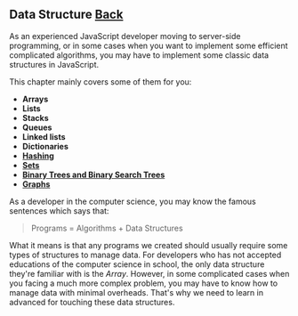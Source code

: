 ## Data Structure [Back](./../JavaScript.md)

As an experienced JavaScript developer moving to server-side programming, or in some cases when you want to implement some efficient complicated algorithms, you may have to implement some classic data structures in JavaScript.

This chapter mainly covers some of them for you:

- **Arrays**
- **Lists**
- **Stacks**
- **Queues**
- **Linked lists**
- **Dictionaries**
- [**Hashing**](./hashing/hashing.md)
- [**Sets**](./sets/sets.md)
- [**Binary Trees and Binary Search Trees**](./bt_bst/bt_bst.md)
- [**Graphs**](./graphs/graphs.md)

As a developer in the computer science, you may know the famous sentences which says that:

> Programs = Algorithms + Data Structures

What it means is that any programs we created should usually require some types of structures to manage data. For developers who has not accepted educations of the computer science in school, the only data structure they're familiar with is the *Array*. However, in some complicated cases when you facing a much more complex problem, you may have to know how to manage data with minimal overheads. That's why we need to learn in advanced for touching these data structures.